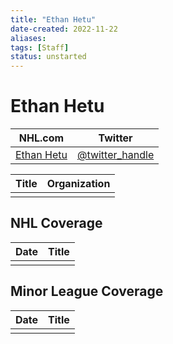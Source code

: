 ```yaml
---
title: "Ethan Hetu"
date-created: 2022-11-22
aliases: 
tags: [Staff]
status: unstarted
---
```


# Ethan Hetu

| NHL.com | Twitter |
| ------- | ------- |
| [Ethan Hetu]() | [@twitter_handle](https://twitter.com/)

| Title | Organization |
| ----- | ------------ |
|       |              |



## NHL  Coverage
| Date | Title |
| ---- | ----- |
|      |       |



## Minor League Coverage
| Date | Title |
| ---- | ----- |
|      |       |


